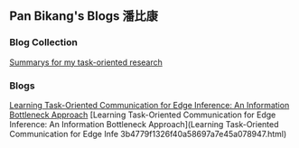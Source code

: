 ## Pan Bikang's Blogs **潘比康**
### Blog Collection
[Summarys for my task-oriented research](https://panbk.notion.site/Task-oriented-communication-ad568a28bfc5425f9468442c2087dc2c)


### Blogs
[Learning Task-Oriented Communication for Edge Inference: An Information Bottleneck Approach](https://panbk.notion.site/Learning-Task-Oriented-Communication-for-Edge-Inference-An-Information-Bottleneck-Approach-5b260131f8694957b11a35a1e127311e)
[Learning Task-Oriented Communication for Edge Inference: An Information Bottleneck Approach](Learning Task-Oriented Communication for Edge Infe 3b4779f1326f40a58697a7e45a078947.html)